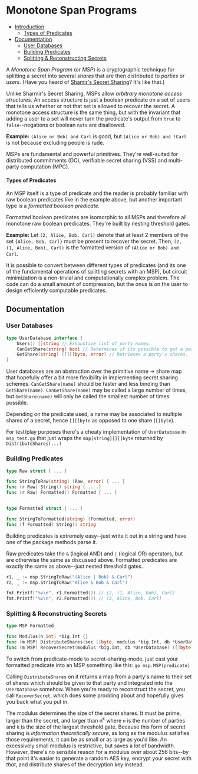 Monotone Span Programs
======================

- [Introduction](#monotone-span-programs)
  - [Types of Predicates](#types-of-predicates)
- [Documentation](#documentation)
  - [User Databases](#user-databases)
  - [Building Predicates](#building-predicates)
  - [Splitting & Reconstructing Secrets](#splitting--reconstructing-secrets)

A *Monotone Span Program* (or *MSP*) is a cryptographic technique for splitting
a secret into several *shares* that are then distributed to *parties* or
*users*.  (Have you heard of [Shamir's Secret Sharing](http://en.wikipedia.org/wiki/Shamir%27s_Secret_Sharing)?  It's like that.)

Unlike Sharmir's Secret Sharing, MSPs allow *arbitrary monotone access
structures*.  An access structure is just a boolean predicate on a set of users
that tells us whether or not that set is allowed to recover the secret.  A
monotone access structure is the same thing, but with the invariant that adding
a user to a set will never turn the predicate's output from `true` to
`false`--negations or boolean `nots` are disallowed.

**Example:**  `(Alice or Bob) and Carl` is good, but `(Alice or Bob) and !Carl`
is not because excluding people is rude.

MSPs are fundamental and powerful primitives.  They're well-suited for
distributed commitments (DC), verifiable secret sharing (VSS) and multi-party
computation (MPC).


#### Types of Predicates

An MSP itself is a type of predicate and the reader is probably familiar with
raw boolean predicates like in the example above, but another important type is
a *formatted boolean predicate*.

Formatted boolean predicates are isomorphic to all MSPs and therefore all
monotone raw boolean predicates.  They're built by nesting threshold gates.

**Example:**  Let `(2, Alice, Bob, Carl)` denote that at least 2 members of the
set `{Alice, Bob, Carl}` must be present to recover the secret.  Then,
`(2, (1, Alice, Bob), Carl)` is the formatted version of
`(Alice or Bob) and Carl`.

It is possible to convert between different types of predicates (and its one of
the fundamental operations of splitting secrets with an MSP), but circuit
minimization is a non-trivial and computationally complex problem.  The code can
do a small amount of compression, but the onus is on the user to design
efficiently computable predicates.


Documentation
-------------

### User Databases

```go
type UserDatabase interface {
	Users() []string // Exhaustive list of party names.
	CanGetShare(string) bool // Determines if its possible to get a party's shares.
	GetShare(string) ([][]byte, error) // Retrieves a party's shares.
}
```

User databases are an abstraction over the primitive name -> share map that hopefully offer a bit more flexibility in implementing secret sharing schemes.  `CanGetShare(name)` should be faster and less binding than `GetShare(name)`.  `CanGetShare(name)` may be called a large number of times, but `GetShare(name)` will only be called the smallest number of times possible.

Depending on the predicate used, a name may be associated to multiple shares of a secret, hence `[][]byte` as opposed to one share (`[]byte`).

For test/play purposes there's a cheaty implementation of `UserDatabase` in `msp_test.go` that just wraps the `map[string][][]byte` returned by `DistributeShares(...)`

### Building Predicates

```go
type Raw struct { ... }

func StringToRaw(string) (Raw, error) { ... }
func (r Raw) String() string { .. .}
func (r Raw) Formatted() Formatted { ... }


type Formatted struct { ... }

func StringToFormatted(string) (Formatted, error)
func (f Formatted) String() string
```

Building predicates is extremely easy--just write it out in a string and have one of the package methods parse it.

Raw predicates take the `&` (logical AND) and `|` (logical OR) operators, but are otherwise the same as discussed above.  Formatted predicates are exactly the same as above--just nested threshold gates.

```go
r1, _ := msp.StringToRaw("(Alice | Bob) & Carl")
r2, _ := msp.StringToRaw("Alice & Bob & Carl")

fmt.Printf("%v\n", r1.Formatted()) // (2, (1, Alice, Bob), Carl)
fmt.Printf("%v\n", r2.Formatted()) // (3, Alice, Bob, Carl)
```

### Splitting & Reconstructing Secrets

```go
type MSP Formatted

func Modulus(n int) *big.Int {}
func (m MSP) DistributeShares(sec []byte, modulus *big.Int, db *UserDatabase) (map[string][][]byte, error) {}
func (m MSP) RecoverSecret(modulus *big.Int, db *UserDatabase) ([]byte, error) {}
```

To switch from predicate-mode to secret-sharing-mode, just cast your formatted predicate into an MSP something like this:  ```go msp.MSP(predicate)```

Calling `DistributeShares` on it returns a map from a party's name to their set of shares which should be given to that party and integrated into the `UserDatabase` somehow.  When you're ready to reconstruct the secret, you call `RecoverSecret`, which does some prodding about and hopefully gives you back what you put in.

The modulus determines the size of the secret shares.  It must be prime, larger than the secret, and larger than n<sup>k</sup> where `n` is the number of parties and `k` is the size of the largest threshold gate.  Because this form of secret sharing is *information theoretically secure*, as long as the modulus satisfies those requirements, it can be as small or as large as you'd like.  An excessively small modulus is restrictive, but saves a *lot* of bandwidth.  However, there's no sensible reason for a modulus over about 256 bits--by that point it's easier to generate a random AES key, encrypt your secret with *that*, and distribute shares of the decryption key instead.
